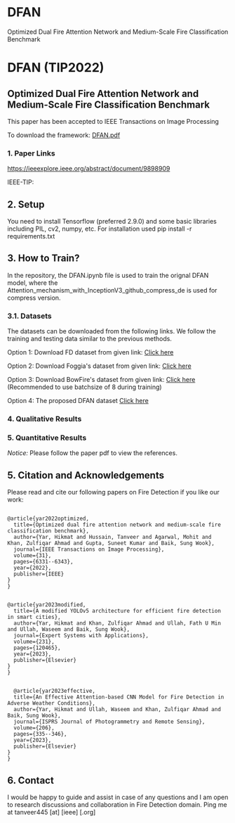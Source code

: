 # DFAN
Optimized Dual Fire Attention Network and Medium-Scale Fire Classification Benchmark



# DFAN (TIP2022)
## Optimized Dual Fire Attention Network and Medium-Scale Fire Classification Benchmark

This paper has been accepted to IEEE Transactions on Image Processing

To download the framework: [DFAN.pdf]()

### 1. Paper Links
https://ieeexplore.ieee.org/abstract/document/9898909

IEEE-TIP: 
## 2. Setup
You need to install Tensorflow (preferred 2.9.0) and some basic libraries including PIL, cv2, numpy, etc.
For installation used 
pip install -r requirements.txt

## 3. How to Train?
In the repository, the DFAN.ipynb file is used to train the orignal DFAN model, where the Attention_mechanism_with_InceptionV3_github_compress_de is used for compress version. 

### 3.1. Datasets
The datasets can be downloaded from the following links. We follow the training and testing data similar to the previous methods.

Option 1: Download FD dataset from given link: [Click here](http://www.nnmtl.cn/EFDNet/)

Option 2: Download Foggia's dataset from given link: [Click here](https://mivia.unisa.it/datasets/video-analysis-datasets/fire-detection-dataset/)

Option 3: Download BowFire's dataset from given link: [Click here](https://drive.google.com/file/d/1g1db4Z6OQTBlngnxXVpF2rd22vHGZwc7/view?usp=drive_link) (Recommended to use batchsize of 8 during training)

Option 4: The proposed DFAN dataset [Click here](https://drive.google.com/file/d/10z998vuTzkNJElZdsSDrbIDpRWJ4aZoo/view?usp=drive_link)

### 4. Qualitative Results

### 5. Quantitative Results
*Notice:* Please follow the paper pdf to view the references.


## 5. Citation and Acknowledgements
Please read and cite our following papers on Fire Detection if you like our work:

<pre>
<code>
@article{yar2022optimized,
  title={Optimized dual fire attention network and medium-scale fire classification benchmark},
  author={Yar, Hikmat and Hussain, Tanveer and Agarwal, Mohit and Khan, Zulfiqar Ahmad and Gupta, Suneet Kumar and Baik, Sung Wook},
  journal={IEEE Transactions on Image Processing},
  volume={31},
  pages={6331--6343},
  year={2022},
  publisher={IEEE}
}
}</code>
</pre>

<pre>
<code>
@article{yar2023modified,
  title={A modified YOLOv5 architecture for efficient fire detection in smart cities},
  author={Yar, Hikmat and Khan, Zulfiqar Ahmad and Ullah, Fath U Min and Ullah, Waseem and Baik, Sung Wook},
  journal={Expert Systems with Applications},
  volume={231},
  pages={120465},
  year={2023},
  publisher={Elsevier}
}
}</code>
</pre>

<pre>
<code>
  @article{yar2023effective,
  title={An Effective Attention-based CNN Model for Fire Detection in Adverse Weather Conditions},
  author={Yar, Hikmat and Ullah, Waseem and Khan, Zulfiqar Ahmad and Baik, Sung Wook},
  journal={ISPRS Journal of Photogrammetry and Remote Sensing},
  volume={206},
  pages={335--346},
  year={2023},
  publisher={Elsevier}
}
}</code>
</pre>


## 6. Contact
I would be happy to guide and assist in case of any questions and I am open to research discussions and collaboration in Fire Detection domain. Ping me at tanveer445 [at] [ieee] [.org]


